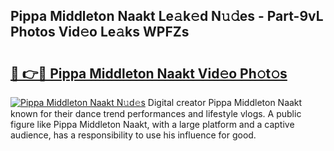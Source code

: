 ## Pippa Middleton Naakt Le𝚊k𝚎d N𝚞𝚍es - Part-9vL Photos Vid𝚎o Le𝚊ks WPFZs

# <h2><a href="http://fb6rgiw.evod.top/?m=Pippa+Middleton+Naakt">🔗 👉🔴 Pippa Middleton Naakt Vid𝚎o Ph𝚘t𝚘s</a></h2>

[![Pippa Middleton Naakt N𝚞d𝚎s](https://i.imgur.com/8V9OHl7.gif)](http://fb6rgiw.evod.top/?m=Pippa+Middleton+Naakt)
Digital creator Pippa Middleton Naakt known for their dance trend performances and lifestyle vlogs. A public figure like Pippa Middleton Naakt, with a large platform and a captive audience, has a responsibility to use his influence for good. 
